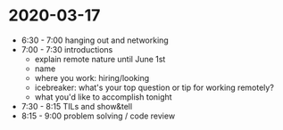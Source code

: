 # 2020-03-17

* 6:30 - 7:00 hanging out and networking
* 7:00 - 7:30 introductions
  * explain remote nature until June 1st
  * name
  * where you work: hiring/looking
  * icebreaker: what's your top question or tip for working remotely?
  * what you'd like to accomplish tonight
* 7:30 - 8:15 TILs and show&tell
* 8:15 - 9:00 problem solving / code review
